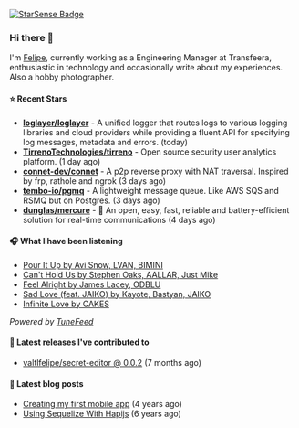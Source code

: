 <a href="https://starsense.app/developer-types" target="_blank"><img src="https://starsense.app/api/badge/?user=valtlfelipe" alt="StarSense Badge"></a>

### Hi there 👋

I'm [Felipe](https://felipevm.com), currently working as a Engineering Manager at Transfeera, enthusiastic in technology and occasionally write about my experiences. Also a hobby photographer.

#### ⭐ Recent Stars
- **[loglayer/loglayer](https://github.com/loglayer/loglayer)** - A unified logger that routes logs to various logging libraries and cloud providers while providing a fluent API for specifying log messages, metadata and errors. (today)
- **[TirrenoTechnologies/tirreno](https://github.com/TirrenoTechnologies/tirreno)** - Open source security user analytics platform. (1 day ago)
- **[connet-dev/connet](https://github.com/connet-dev/connet)** - A p2p reverse proxy with NAT traversal. Inspired by frp, rathole and ngrok (3 days ago)
- **[tembo-io/pgmq](https://github.com/tembo-io/pgmq)** - A lightweight message queue. Like AWS SQS and RSMQ but on Postgres. (3 days ago)
- **[dunglas/mercure](https://github.com/dunglas/mercure)** - 🪽 An open, easy, fast, reliable and battery-efficient solution for real-time communications (4 days ago)

#### 🎧 What I have been listening
- [Pour It Up by Avi Snow, LVAN, BIMINI](https://open.spotify.com/track/6zqH5LgRuYXOgXXIsEe522)
- [Can&#39;t Hold Us by Stephen Oaks, AALLAR, Just Mike](https://open.spotify.com/track/55De68ZFn4WG4XupeFeAt0)
- [Feel Alright by James Lacey, ODBLU](https://open.spotify.com/track/6yFWU2RnhjoMRCFJRG6I3n)
- [Sad Love (feat. JAIKO) by Kayote, Bastyan, JAIKO](https://open.spotify.com/track/7ClzJE519FxZeSp2UoTZvt)
- [Infinite Love by CAKES](https://open.spotify.com/track/5BFJZcPnKwT1fVBQ1ewPZS)

_Powered by [TuneFeed](https://tunefeed.app?ref=valtlfelipe-gh-profile)_ 

#### 🚀 Latest releases I've contributed to


- [valtlfelipe/secret-editor @ 0.0.2](https://github.com/valtlfelipe/secret-editor/releases/tag/0.0.2) (7 months ago)

#### 📄 Latest blog posts
- [Creating my first mobile app](https://felipevm.com/posts/creating-my-first-mobile-app/) (4 years ago)
- [Using Sequelize With Hapijs](https://felipevm.com/posts/using-sequelize-with-hapijs/) (6 years ago)
